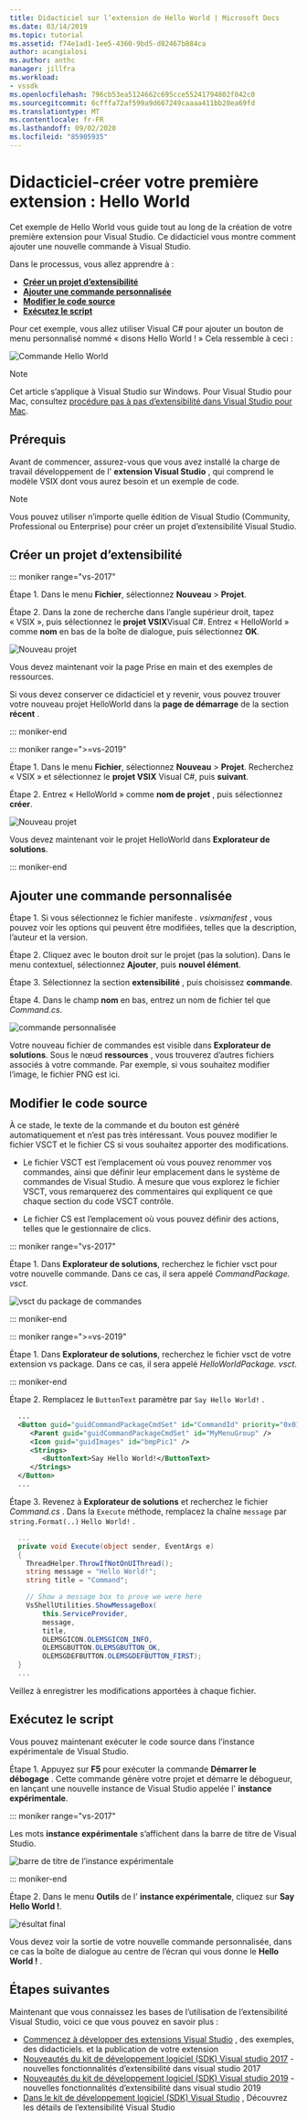 ```yaml
---
title: Didacticiel sur l’extension de Hello World | Microsoft Docs
ms.date: 03/14/2019
ms.topic: tutorial
ms.assetid: f74e1ad1-1ee5-4360-9bd5-d82467b884ca
author: acangialosi
ms.author: anthc
manager: jillfra
ms.workload:
- vssdk
ms.openlocfilehash: 796cb53ea5124662c695cce55241794802f042c0
ms.sourcegitcommit: 6cfffa72af599a9d667249caaaa411bb28ea69fd
ms.translationtype: MT
ms.contentlocale: fr-FR
ms.lasthandoff: 09/02/2020
ms.locfileid: "85905935"
---
```

# <a name="tutorial---create-your-first-extension-hello-world"></a>Didacticiel-créer votre première extension : Hello World

Cet exemple de Hello World vous guide tout au long de la création de votre première extension pour Visual Studio. Ce didacticiel vous montre comment ajouter une nouvelle commande à Visual Studio.

Dans le processus, vous allez apprendre à :

* **[Créer un projet d’extensibilité](#create-an-extensibility-project)**
* **[Ajouter une commande personnalisée](#add-a-custom-command)**
* **[Modifier le code source](#modify-the-source-code)**
* **[Exécutez le script](#run-it)**

Pour cet exemple, vous allez utiliser Visual C# pour ajouter un bouton de menu personnalisé nommé « disons Hello World ! » Cela ressemble à ceci :

![Commande Hello World](media/hello-world-say-hello-world.png)

> [!NOTE]
> Cet article s’applique à Visual Studio sur Windows. Pour Visual Studio pour Mac, consultez [procédure pas à pas d’extensibilité dans Visual Studio pour Mac](/visualstudio/mac/extending-visual-studio-mac-walkthrough).

## <a name="prerequisites"></a>Prérequis

Avant de commencer, assurez-vous que vous avez installé la charge de travail développement de l' **extension Visual Studio** , qui comprend le modèle VSIX dont vous aurez besoin et un exemple de code.

> [!NOTE]
> Vous pouvez utiliser n’importe quelle édition de Visual Studio (Community, Professional ou Enterprise) pour créer un projet d’extensibilité Visual Studio.

## <a name="create-an-extensibility-project"></a>Créer un projet d’extensibilité

::: moniker range="vs-2017"

Étape 1. Dans le menu **Fichier**, sélectionnez **Nouveau** > **Projet**.

Étape 2. Dans la zone de recherche dans l’angle supérieur droit, tapez « VSIX », puis sélectionnez le **projet VSIX**Visual C#. Entrez « HelloWorld » comme **nom** en bas de la boîte de dialogue, puis sélectionnez **OK**.

![Nouveau projet](media/hello-world-new-project.png)

Vous devez maintenant voir la page Prise en main et des exemples de ressources.

Si vous devez conserver ce didacticiel et y revenir, vous pouvez trouver votre nouveau projet HelloWorld dans la **page de démarrage** de la section **récent** .

::: moniker-end

::: moniker range=">=vs-2019"

Étape 1. Dans le menu **Fichier**, sélectionnez **Nouveau** > **Projet**. Recherchez « VSIX » et sélectionnez le **projet VSIX** Visual C#, puis **suivant**.

Étape 2. Entrez « HelloWorld » comme **nom de projet** , puis sélectionnez **créer**.

![Nouveau projet](media/hello-world-new-project-2019.png)

Vous devez maintenant voir le projet HelloWorld dans **Explorateur de solutions**.

::: moniker-end

## <a name="add-a-custom-command"></a>Ajouter une commande personnalisée

Étape 1. Si vous sélectionnez le fichier manifeste *. vsixmanifest* , vous pouvez voir les options qui peuvent être modifiées, telles que la description, l’auteur et la version.

Étape 2. Cliquez avec le bouton droit sur le projet (pas la solution). Dans le menu contextuel, sélectionnez **Ajouter**, puis **nouvel élément**.

Étape 3. Sélectionnez la section **extensibilité** , puis choisissez **commande**.

Étape 4. Dans le champ **nom** en bas, entrez un nom de fichier tel que *Command.cs*.

![commande personnalisée](media/hello-world-vsix-command.png)

Votre nouveau fichier de commandes est visible dans **Explorateur de solutions**. Sous le nœud **ressources** , vous trouverez d’autres fichiers associés à votre commande. Par exemple, si vous souhaitez modifier l’image, le fichier PNG est ici.

## <a name="modify-the-source-code"></a>Modifier le code source

À ce stade, le texte de la commande et du bouton est généré automatiquement et n’est pas très intéressant. Vous pouvez modifier le fichier VSCT et le fichier CS si vous souhaitez apporter des modifications.

* Le fichier VSCT est l’emplacement où vous pouvez renommer vos commandes, ainsi que définir leur emplacement dans le système de commandes de Visual Studio. À mesure que vous explorez le fichier VSCT, vous remarquerez des commentaires qui expliquent ce que chaque section du code VSCT contrôle.

* Le fichier CS est l’emplacement où vous pouvez définir des actions, telles que le gestionnaire de clics.

::: moniker range="vs-2017"

Étape 1. Dans **Explorateur de solutions**, recherchez le fichier vsct pour votre nouvelle commande. Dans ce cas, il sera appelé *CommandPackage. vsct*.

![vsct du package de commandes](media/hello-world-command-package-vsct.png)

::: moniker-end

::: moniker range=">=vs-2019"

Étape 1. Dans **Explorateur de solutions**, recherchez le fichier vsct de votre extension vs package. Dans ce cas, il sera appelé *HelloWorldPackage. vsct*.

::: moniker-end

Étape 2. Remplacez le `ButtonText` paramètre par `Say Hello World!` .

```xml
  ...
  <Button guid="guidCommandPackageCmdSet" id="CommandId" priority="0x0100" type="Button">
     <Parent guid="guidCommandPackageCmdSet" id="MyMenuGroup" />
     <Icon guid="guidImages" id="bmpPic1" />
     <Strings>
        <ButtonText>Say Hello World!</ButtonText>
     </Strings>
  </Button>
  ...
```

Étape 3. Revenez à **Explorateur de solutions** et recherchez le fichier *Command.cs* . Dans la `Execute` méthode, remplacez la chaîne `message` par `string.Format(..)` `Hello World!` .

```csharp
  ...
  private void Execute(object sender, EventArgs e)
  {
    ThreadHelper.ThrowIfNotOnUIThread();
    string message = "Hello World!";
    string title = "Command";

    // Show a message box to prove we were here
    VsShellUtilities.ShowMessageBox(
        this.ServiceProvider,
        message,
        title,
        OLEMSGICON.OLEMSGICON_INFO,
        OLEMSGBUTTON.OLEMSGBUTTON_OK,
        OLEMSGDEFBUTTON.OLEMSGDEFBUTTON_FIRST);
  }
  ...
```

Veillez à enregistrer les modifications apportées à chaque fichier.

## <a name="run-it"></a>Exécutez le script

Vous pouvez maintenant exécuter le code source dans l’instance expérimentale de Visual Studio.

Étape 1. Appuyez sur **F5** pour exécuter la commande **Démarrer le débogage** . Cette commande génère votre projet et démarre le débogueur, en lançant une nouvelle instance de Visual Studio appelée l' **instance expérimentale**.

::: moniker range="vs-2017"

Les mots **instance expérimentale** s’affichent dans la barre de titre de Visual Studio.

![barre de titre de l’instance expérimentale](media/hello-world-exp-instance.png)

::: moniker-end

Étape 2. Dans le menu **Outils** de l' **instance expérimentale**, cliquez sur **Say Hello World !**.

![résultat final](media/hello-world-final-result.png)

Vous devez voir la sortie de votre nouvelle commande personnalisée, dans ce cas la boîte de dialogue au centre de l’écran qui vous donne le **Hello World !** .

## <a name="next-steps"></a>Étapes suivantes

Maintenant que vous connaissez les bases de l’utilisation de l’extensibilité Visual Studio, voici ce que vous pouvez en savoir plus :

* [Commencez à développer des extensions Visual Studio](starting-to-develop-visual-studio-extensions.md) , des exemples, des didacticiels. et la publication de votre extension
* [Nouveautés du kit de développement logiciel (SDK) Visual studio 2017](what-s-new-in-the-visual-studio-2017-sdk.md) -nouvelles fonctionnalités d’extensibilité dans visual studio 2017
* [Nouveautés du kit de développement logiciel (SDK) Visual studio 2019](whats-new-visual-studio-2019-sdk.md) -nouvelles fonctionnalités d’extensibilité dans visual studio 2019
* [Dans le kit de développement logiciel (SDK) Visual Studio](internals/inside-the-visual-studio-sdk.md) , Découvrez les détails de l’extensibilité Visual Studio

